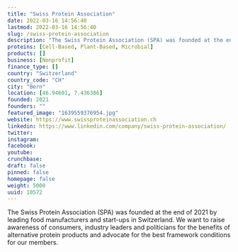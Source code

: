 ```yaml
---
title: "Swiss Protein Association"
date: 2022-03-16 14:56:40
lastmod: 2022-03-16 14:56:40
slug: /swiss-protein-association
description: "The Swiss Protein Association (SPA) was founded at the end of 2021 by leading food manufacturers and start-ups in Switzerland. We want to raise awareness of consumers, industry leaders and politicians for the benefits of alternative protein products and advocate for the best framework conditions for our members."
proteins: [Cell-Based, Plant-Based, Microbial]
products: []
business: [Nonprofit]
finance_type: []
country: "Switzerland"
country_code: "CH"
city: "Bern"
location: [46.94601, 7.436386]
founded: 2021
founders: ""
featured_image: "1639559376954.jpg"
website: https://www.swissproteinassociation.ch
linkedin: https://www.linkedin.com/company/swiss-protein-association/
twitter: 
instagram: 
facebook: 
youtube: 
crunchbase: 
draft: false
pinned: false
homepage: false
weight: 5000
uuid: 10572
---
```

The Swiss Protein Association (SPA) was founded at the end of 2021 by leading food manufacturers and start-ups in Switzerland. We want to raise awareness of consumers, industry leaders and politicians for the benefits of alternative protein products and advocate for the best framework conditions for our members.
